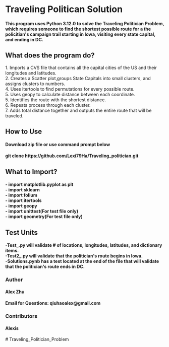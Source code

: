 <h1>Traveling Politican Solution</h1>
<h4> This program uses Python 3.12.0 to solve the Traveling Politician Problem, which requires someone to find the shortest possible route for a the policitian's campaign trail starting in Iowa, visiting every state capital, and ending in DC.
<h2> What does the program do?</h2
<h4> 1. Imports a CVS file that contains all the capital cities of the US and their longitudes and latitudes.<br>2. Creates a Scatter plot,groups State Capitals into small clusters, and assigns clusters to numbers.<br>
  4. Uses itertools to find permutations for every possible route.<br>5. Uses geopy to calculate distance between each coordinate.<br>5. Identifies the route with the shortest distance.<br>6. Repeats process through each cluster.<br>7. Adds total distance together and outputs the entire route that will be traveled.</h4>
<h2>How to Use</h2>
<h4>Download zip file or use command prompt below</h4>
<h4>git clone https://github.com/Lexi79Ha/Traveling_politician.git</h4>
<h2>What to Import?</h2>
<h4>- import matplotlib.pyplot as plt<br>
- import sklearn<br>
- import folium<br>
- import itertools<br>
- import geopy<br>
- import unittest(For test file only)<br>
- import geometry(For test file only)</h4>
<h2>Test Units</h2>
<h4>-Test_.py will validate # of locations, longitudes, latitudes, and dictionary items.<br>
-Test2_.py will validate that the politician's route begins in Iowa.<br>
-Solutions.pynb has a test located at the end of the file that will validate that the politician's route ends in DC.</h4>
<h3>Author</h3>
<h4>Alex Zhu</h4>
<h4>Email for Questions: qiuhaoalex@gmail.com</h4>
<h3>Contributors</h3>
<h4>Alexis</h4># Traveling_Politician_Problem
